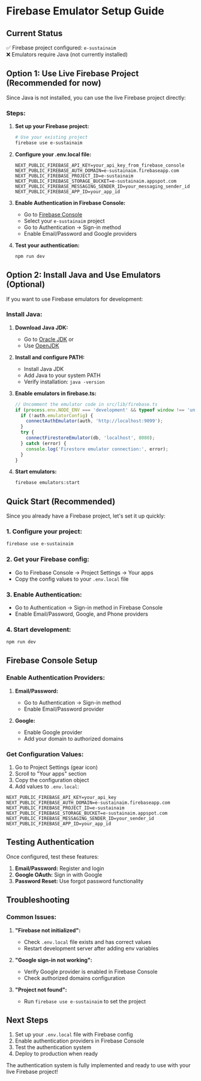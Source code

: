 # Firebase Emulator Setup Guide

## Current Status
✅ Firebase project configured: `e-sustainaim`  
❌ Emulators require Java (not currently installed)

## Option 1: Use Live Firebase Project (Recommended for now)

Since Java is not installed, you can use the live Firebase project directly:

### Steps:
1. **Set up your Firebase project:**
   ```bash
   # Use your existing project
   firebase use e-sustainaim
   ```

2. **Configure your .env.local file:**
   ```env
   NEXT_PUBLIC_FIREBASE_API_KEY=your_api_key_from_firebase_console
   NEXT_PUBLIC_FIREBASE_AUTH_DOMAIN=e-sustainaim.firebaseapp.com
   NEXT_PUBLIC_FIREBASE_PROJECT_ID=e-sustainaim
   NEXT_PUBLIC_FIREBASE_STORAGE_BUCKET=e-sustainaim.appspot.com
   NEXT_PUBLIC_FIREBASE_MESSAGING_SENDER_ID=your_messaging_sender_id
   NEXT_PUBLIC_FIREBASE_APP_ID=your_app_id
   ```

3. **Enable Authentication in Firebase Console:**
   - Go to [Firebase Console](https://console.firebase.google.com/)
   - Select your `e-sustainaim` project
   - Go to Authentication → Sign-in method
   - Enable Email/Password and Google providers

4. **Test your authentication:**
   ```bash
   npm run dev
   ```

## Option 2: Install Java and Use Emulators (Optional)

If you want to use Firebase emulators for development:

### Install Java:
1. **Download Java JDK:**
   - Go to [Oracle JDK](https://www.oracle.com/java/technologies/downloads/) or
   - Use [OpenJDK](https://openjdk.org/install/)

2. **Install and configure PATH:**
   - Install Java JDK
   - Add Java to your system PATH
   - Verify installation: `java -version`

3. **Enable emulators in firebase.ts:**
   ```typescript
   // Uncomment the emulator code in src/lib/firebase.ts
   if (process.env.NODE_ENV === 'development' && typeof window !== 'undefined') {
     if (!auth.emulatorConfig) {
       connectAuthEmulator(auth, 'http://localhost:9099');
     }
     try {
       connectFirestoreEmulator(db, 'localhost', 8080);
     } catch (error) {
       console.log('Firestore emulator connection:', error);
     }
   }
   ```

4. **Start emulators:**
   ```bash
   firebase emulators:start
   ```

## Quick Start (Recommended)

Since you already have a Firebase project, let's set it up quickly:

### 1. Configure your project:
```bash
firebase use e-sustainaim
```

### 2. Get your Firebase config:
- Go to Firebase Console → Project Settings → Your apps
- Copy the config values to your `.env.local` file

### 3. Enable Authentication:
- Go to Authentication → Sign-in method in Firebase Console
- Enable Email/Password, Google, and Phone providers

### 4. Start development:
```bash
npm run dev
```

## Firebase Console Setup

### Enable Authentication Providers:

1. **Email/Password:**
   - Go to Authentication → Sign-in method
   - Enable Email/Password provider

2. **Google:**
   - Enable Google provider
   - Add your domain to authorized domains

### Get Configuration Values:

1. Go to Project Settings (gear icon)
2. Scroll to "Your apps" section
3. Copy the configuration object
4. Add values to `.env.local`:

```env
NEXT_PUBLIC_FIREBASE_API_KEY=your_api_key
NEXT_PUBLIC_FIREBASE_AUTH_DOMAIN=e-sustainaim.firebaseapp.com
NEXT_PUBLIC_FIREBASE_PROJECT_ID=e-sustainaim
NEXT_PUBLIC_FIREBASE_STORAGE_BUCKET=e-sustainaim.appspot.com
NEXT_PUBLIC_FIREBASE_MESSAGING_SENDER_ID=your_sender_id
NEXT_PUBLIC_FIREBASE_APP_ID=your_app_id
```

## Testing Authentication

Once configured, test these features:

1. **Email/Password:** Register and login
2. **Google OAuth:** Sign in with Google
3. **Password Reset:** Use forgot password functionality

## Troubleshooting

### Common Issues:

1. **"Firebase not initialized":**
   - Check `.env.local` file exists and has correct values
   - Restart development server after adding env variables

2. **"Google sign-in not working":**
   - Verify Google provider is enabled in Firebase Console
   - Check authorized domains configuration


4. **"Project not found":**
   - Run `firebase use e-sustainaim` to set the project

## Next Steps

1. Set up your `.env.local` file with Firebase config
2. Enable authentication providers in Firebase Console
3. Test the authentication system
4. Deploy to production when ready

The authentication system is fully implemented and ready to use with your live Firebase project!
